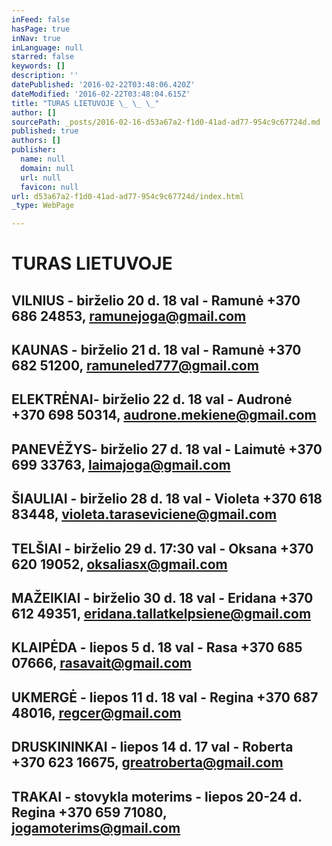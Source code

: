 ```yaml
---
inFeed: false
hasPage: true
inNav: true
inLanguage: null
starred: false
keywords: []
description: ''
datePublished: '2016-02-22T03:48:06.420Z'
dateModified: '2016-02-22T03:48:04.615Z'
title: "TURAS LIETUVOJE \_ \_ \_"
author: []
sourcePath: _posts/2016-02-16-d53a67a2-f1d0-41ad-ad77-954c9c67724d.md
published: true
authors: []
publisher:
  name: null
  domain: null
  url: null
  favicon: null
url: d53a67a2-f1d0-41ad-ad77-954c9c67724d/index.html
_type: WebPage

---
```

# TURAS LIETUVOJE      

## VILNIUS - birželio 20 d. 18 val - Ramunė +370 686 24853, ramunejoga@gmail.com                                                                                     

## KAUNAS - birželio 21 d. 18 val - Ramunė +370 682 51200, ramuneled777@gmail.com                                                                         

## ELEKTRĖNAI- birželio 22 d. 18 val - Audronė +370 698 50314, audrone.mekiene@gmail.com                                                                   

## PANEVĖŽYS- birželio 27 d. 18 val - Laimutė +370 699 33763, laimajoga@gmail.com                                                                                           

## ŠIAULIAI - birželio 28 d. 18 val - Violeta +370 618 83448, violeta.taraseviciene@gmail.com                                                                       

## TELŠIAI - birželio 29 d. 17:30 val - Oksana +370 620 19052, oksaliasx@gmail.com                                                                                     

## MAŽEIKIAI - birželio 30 d. 18 val - Eridana +370 612 49351, eridana.tallatkelpsiene@gmail.com                                                               

## KLAIPĖDA - liepos 5 d. 18 val - Rasa +370 685 07666, rasavait@gmail.com                                                                                

## UKMERGĖ - liepos 11 d. 18 val - Regina +370 687 48016, regcer@gmail.com                                                                                       

## DRUSKININKAI - liepos 14 d. 17 val - Roberta +370 623 16675, greatroberta@gmail.com                                                                                         

## TRAKAI - stovykla moterims - liepos 20-24 d. Regina +370 659 71080, jogamoterims@gmail.com